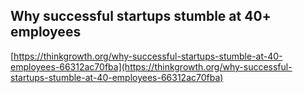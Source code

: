 ## Why successful startups stumble at 40+ employees
  
  [https://thinkgrowth.org/why-successful-startups-stumble-at-40-employees-66312ac70fba](https://thinkgrowth.org/why-successful-startups-stumble-at-40-employees-66312ac70fba)
